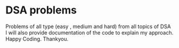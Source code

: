 # DSA problems 
Problems of all type (easy , medium and hard) from all topics of DSA \
I will also provide documentation of the code to explain my approach.\
Happy Coding. Thankyou.
